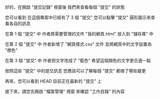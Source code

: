 好的，在開啟 "提交記錄" 視窗後
我們來查看每個 "提交" 的狀態

您可以看到
在這個專案中已經有了 3 個 "提交"
您可以點擊 "提交" 圓形圖示來查看各自的訊息

在第 1 個 "提交" 中
作者將需要管理的文件 "我的網頁.html"
放入到 "儲存庫" 中

在第 2 個 "提交" 中
作者新增了 "網頁樣式.css" 文件
並將網頁中的文字設置為 "橙色"

在第 3 個 "提交" 中
作者把文字改成了 "藍色"
希望這個顏色的文字更合適一點

按照這些 "提交" 中的提交訊息
您應該可以了解每個 "提交"
都做了哪些變更

再來，您可以看到 HEAD
目前正在最新的 "提交" 上

接下來，請您先開啟 "檔案管理" 視窗
來確認 "工作目錄" 的內容